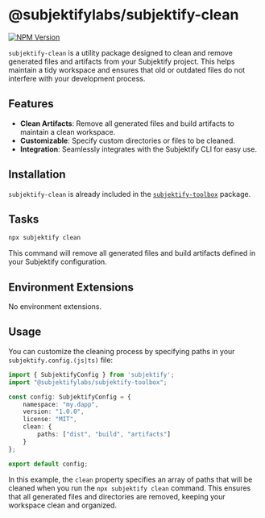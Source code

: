 # @subjektifylabs/subjektify-clean

[![NPM Version](http://img.shields.io/npm/v/@subjektifylabs/subjektify-clean.svg?style=flat)](https://www.npmjs.org/package/@subjektifylabs/subjektify-clean)

`subjektify-clean` is a utility package designed to clean and remove generated files and artifacts from your Subjektify project. This helps maintain a tidy workspace and ensures that old or outdated files do not interfere with your development process.

## Features

- **Clean Artifacts**: Remove all generated files and build artifacts to maintain a clean workspace.
- **Customizable**: Specify custom directories or files to be cleaned.
- **Integration**: Seamlessly integrates with the Subjektify CLI for easy use.

## Installation

`subjektify-clean` is already included in the [`subjektify-toolbox`](https://www.npmjs.com/package/@subjektifylabs/subjektify-toolbox) package.

## Tasks

```bash
npx subjektify clean
```

This command will remove all generated files and build artifacts defined in your Subjektify configuration.

## Environment Extensions

No environment extensions.

## Usage

You can customize the cleaning process by specifying paths in your `subjektify.config.(js|ts)` file:

```ts title="subjektify.config.ts"
import { SubjektifyConfig } from 'subjektify';
import "@subjektifylabs/subjektify-toolbox";

const config: SubjektifyConfig = {
    namespace: "my.dapp",
    version: "1.0.0",
    license: "MIT",
    clean: {
        paths: ["dist", "build", "artifacts"]
    }
};

export default config;
```

In this example, the `clean` property specifies an array of paths that will be cleaned when you run the `npx subjektify clean` command. This ensures that all generated files and directories are removed, keeping your workspace clean and organized.
